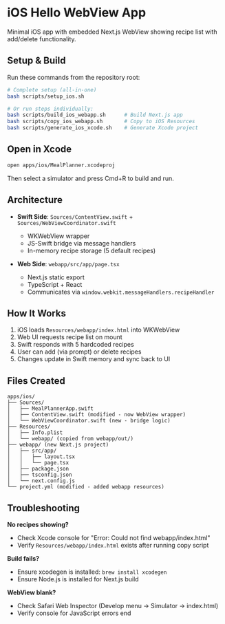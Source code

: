 # iOS Hello WebView App

Minimal iOS app with embedded Next.js WebView showing recipe list with add/delete functionality.

## Setup & Build

Run these commands from the repository root:

```bash
# Complete setup (all-in-one)
bash scripts/setup_ios.sh

# Or run steps individually:
bash scripts/build_ios_webapp.sh      # Build Next.js app
bash scripts/copy_ios_webapp.sh       # Copy to iOS Resources
bash scripts/generate_ios_xcode.sh    # Generate Xcode project
```

## Open in Xcode

```bash
open apps/ios/MealPlanner.xcodeproj
```

Then select a simulator and press Cmd+R to build and run.

## Architecture

- **Swift Side**: `Sources/ContentView.swift` + `Sources/WebViewCoordinator.swift`
  - WKWebView wrapper
  - JS-Swift bridge via message handlers
  - In-memory recipe storage (5 default recipes)
  
- **Web Side**: `webapp/src/app/page.tsx`
  - Next.js static export
  - TypeScript + React
  - Communicates via `window.webkit.messageHandlers.recipeHandler`

## How It Works

1. iOS loads `Resources/webapp/index.html` into WKWebView
2. Web UI requests recipe list on mount
3. Swift responds with 5 hardcoded recipes
4. User can add (via prompt) or delete recipes
5. Changes update in Swift memory and sync back to UI

## Files Created

```
apps/ios/
├── Sources/
│   ├── MealPlannerApp.swift
│   ├── ContentView.swift (modified - now WebView wrapper)
│   └── WebViewCoordinator.swift (new - bridge logic)
├── Resources/
│   ├── Info.plist
│   └── webapp/ (copied from webapp/out/)
├── webapp/ (new Next.js project)
│   ├── src/app/
│   │   ├── layout.tsx
│   │   └── page.tsx
│   ├── package.json
│   ├── tsconfig.json
│   └── next.config.js
└── project.yml (modified - added webapp resources)
```

## Troubleshooting

**No recipes showing?**
- Check Xcode console for "Error: Could not find webapp/index.html"
- Verify `Resources/webapp/index.html` exists after running copy script

**Build fails?**
- Ensure xcodegen is installed: `brew install xcodegen`
- Ensure Node.js is installed for Next.js build

**WebView blank?**
- Check Safari Web Inspector (Develop menu → Simulator → index.html)
- Verify console for JavaScript errors
end
